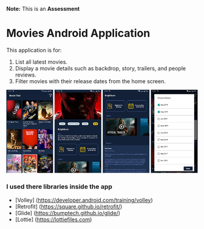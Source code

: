 **Note:** This is an **Assessment**

Movies Android Application
=========================

This application is for:

1. List all latest movies.
2. Display a movie details such as backdrop, story, trailers, and people reviews.
3. Filter movies with their release dates from the home screen.

![Movies Android Application](https://github.com/mahmoudmagdi/MovieApp/raw/master/mockup.png)


### I used there libraries inside the app

* [Volley] (https://developer.android.com/training/volley)
* [Retrofit] (https://square.github.io/retrofit/)
* [Glide] (https://bumptech.github.io/glide/)
* [Lottie] (https://lottiefiles.com)
